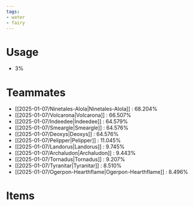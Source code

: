 ```yaml
---
tags:
- water
- fairy
---
```

# Usage
- 3%
# Teammates
- [[2025-01-07/Ninetales-Alola|Ninetales-Alola]] : 68.204%
- [[2025-01-07/Volcarona|Volcarona]] : 66.507%
- [[2025-01-07/Indeedee|Indeedee]] : 64.579%
- [[2025-01-07/Smeargle|Smeargle]] : 64.576%
- [[2025-01-07/Deoxys|Deoxys]] : 64.576%
- [[2025-01-07/Pelipper|Pelipper]] : 11.045%
- [[2025-01-07/Landorus|Landorus]] : 9.745%
- [[2025-01-07/Archaludon|Archaludon]] : 9.443%
- [[2025-01-07/Tornadus|Tornadus]] : 9.207%
- [[2025-01-07/Tyranitar|Tyranitar]] : 8.510%
- [[2025-01-07/Ogerpon-Hearthflame|Ogerpon-Hearthflame]] : 8.496%
# Items
